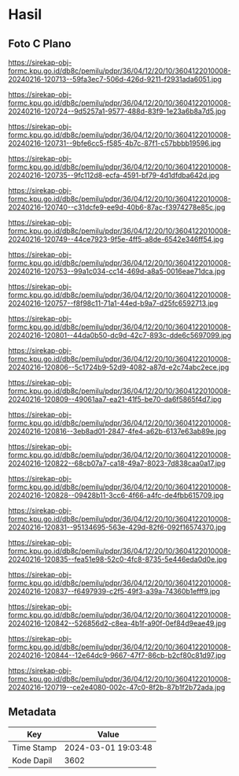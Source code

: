 # Hasil

## Foto C Plano

https://sirekap-obj-formc.kpu.go.id/db8c/pemilu/pdpr/36/04/12/20/10/3604122010008-20240216-120713--59fa3ec7-506d-426d-9211-f2931ada6051.jpg

https://sirekap-obj-formc.kpu.go.id/db8c/pemilu/pdpr/36/04/12/20/10/3604122010008-20240216-120724--9d5257a1-9577-488d-83f9-1e23a6b8a7d5.jpg

https://sirekap-obj-formc.kpu.go.id/db8c/pemilu/pdpr/36/04/12/20/10/3604122010008-20240216-120731--9bfe6cc5-f585-4b7c-87f1-c57bbbb19596.jpg

https://sirekap-obj-formc.kpu.go.id/db8c/pemilu/pdpr/36/04/12/20/10/3604122010008-20240216-120735--9fc112d8-ecfa-4591-bf79-4d1dfdba642d.jpg

https://sirekap-obj-formc.kpu.go.id/db8c/pemilu/pdpr/36/04/12/20/10/3604122010008-20240216-120740--c31dcfe9-ee9d-40b6-87ac-f3974278e85c.jpg

https://sirekap-obj-formc.kpu.go.id/db8c/pemilu/pdpr/36/04/12/20/10/3604122010008-20240216-120749--44ce7923-9f5e-4ff5-a8de-6542e346ff54.jpg

https://sirekap-obj-formc.kpu.go.id/db8c/pemilu/pdpr/36/04/12/20/10/3604122010008-20240216-120753--99a1c034-cc14-469d-a8a5-0016eae71dca.jpg

https://sirekap-obj-formc.kpu.go.id/db8c/pemilu/pdpr/36/04/12/20/10/3604122010008-20240216-120757--f8f98c11-71a1-44ed-b9a7-d25fc6592713.jpg

https://sirekap-obj-formc.kpu.go.id/db8c/pemilu/pdpr/36/04/12/20/10/3604122010008-20240216-120801--44da0b50-dc9d-42c7-893c-dde6c5697099.jpg

https://sirekap-obj-formc.kpu.go.id/db8c/pemilu/pdpr/36/04/12/20/10/3604122010008-20240216-120806--5c1724b9-52d9-4082-a87d-e2c74abc2ece.jpg

https://sirekap-obj-formc.kpu.go.id/db8c/pemilu/pdpr/36/04/12/20/10/3604122010008-20240216-120809--49061aa7-ea21-41f5-be70-da6f5865f4d7.jpg

https://sirekap-obj-formc.kpu.go.id/db8c/pemilu/pdpr/36/04/12/20/10/3604122010008-20240216-120816--3eb8ad01-2847-4fe4-a62b-6137e63ab89e.jpg

https://sirekap-obj-formc.kpu.go.id/db8c/pemilu/pdpr/36/04/12/20/10/3604122010008-20240216-120822--68cb07a7-ca18-49a7-8023-7d838caa0a17.jpg

https://sirekap-obj-formc.kpu.go.id/db8c/pemilu/pdpr/36/04/12/20/10/3604122010008-20240216-120828--09428b11-3cc6-4f66-a4fc-de4fbb615709.jpg

https://sirekap-obj-formc.kpu.go.id/db8c/pemilu/pdpr/36/04/12/20/10/3604122010008-20240216-120831--95134695-563e-429d-82f6-092f16574370.jpg

https://sirekap-obj-formc.kpu.go.id/db8c/pemilu/pdpr/36/04/12/20/10/3604122010008-20240216-120835--fea51e98-52c0-4fc8-8735-5e446eda0d0e.jpg

https://sirekap-obj-formc.kpu.go.id/db8c/pemilu/pdpr/36/04/12/20/10/3604122010008-20240216-120837--f6497939-c2f5-49f3-a39a-74360b1efff9.jpg

https://sirekap-obj-formc.kpu.go.id/db8c/pemilu/pdpr/36/04/12/20/10/3604122010008-20240216-120842--526856d2-c8ea-4b1f-a90f-0ef84d9eae49.jpg

https://sirekap-obj-formc.kpu.go.id/db8c/pemilu/pdpr/36/04/12/20/10/3604122010008-20240216-120844--12e64dc9-9667-47f7-86cb-b2cf80c81d97.jpg

https://sirekap-obj-formc.kpu.go.id/db8c/pemilu/pdpr/36/04/12/20/10/3604122010008-20240216-120719--ce2e4080-002c-47c0-8f2b-87b1f2b72ada.jpg


## Metadata

| Key        | Value               |
| ---------- | ------------------- |
| Time Stamp | 2024-03-01 19:03:48 |
| Kode Dapil | 3602                |



